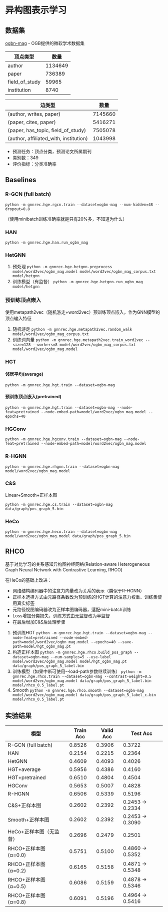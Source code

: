 # 异构图表示学习
## 数据集
[ogbn-mag](https://ogb.stanford.edu/docs/nodeprop/#ogbn-mag) - OGB提供的微软学术数据集

| 顶点类型 | 数量 |
| --- | --- |
| author | 1134649 |
| paper | 736389 |
| field_of_study | 59965 |
| institution | 8740 |

| 边类型 | 数量 |
| --- | --- |
| (author, writes, paper) | 7145660 |
| (paper, cites, paper) | 5416271 |
| (paper, has_topic, field_of_study) | 7505078 |
| (author, affiliated_with, institution) | 1043998 |

* 预测任务：顶点分类，预测论文所属期刊
* 类别数：349
* 评价指标：分类准确率

## Baselines
### R-GCN (full batch)
`python -m gnnrec.hge.rgcn.train --dataset=ogbn-mag --num-hidden=48 --dropout=0.8`

（使用minibatch训练准确率就是只有20%多，不知道为什么）

### HAN
`python -m gnnrec.hge.han.run_ogbn_mag`

### HetGNN
1. 预处理 `python -m gnnrec.hge.hetgnn.preprocess model/word2vec/ogbn_mag.model model/word2vec/ogbn_mag_corpus.txt model/hetgnn`
2. 训练模型（有监督） `python -m gnnrec.hge.hetgnn.run_ogbn_mag model/hetgnn`

### 预训练顶点嵌入
使用metapath2vec（随机游走+word2vec）预训练顶点嵌入，作为GNN模型的顶点输入特征
1. 随机游走 `python -m gnnrec.hge.metapath2vec.random_walk model/word2vec/ogbn_mag_corpus.txt`
2. 训练词向量 `python -m gnnrec.hge.metapath2vec.train_word2vec --size=128 --workers=8 model/word2vec/ogbn_mag_corpus.txt model/word2vec/ogbn_mag.model`

### HGT
#### 邻居平均(average)
`python -m gnnrec.hge.hgt.train --dataset=ogbn-mag`

#### 预训练顶点嵌入(pretrained)
`python -m gnnrec.hge.hgt.train --dataset=ogbn-mag --node-feat=pretrained --node-embed-path=model/word2vec/ogbn_mag.model --epochs=40`

### HGConv
`python -m gnnrec.hge.hgconv.train --dataset=ogbn-mag --node-feat=pretrained --node-embed-path=model/word2vec/ogbn_mag.model`

### R-HGNN
`python -m gnnrec.hge.rhgnn.train --dataset=ogbn-mag model/word2vec/ogbn_mag.model`

### C&S
Linear+Smooth+正样本图

`python -m gnnrec.hge.cs.train --dataset=ogbn-mag data/graph/pos_graph_5.bin`

### HeCo
`python -m gnnrec.hge.heco.train --dataset=ogbn-mag model/word2vec/ogbn_mag.model data/graph/pos_graph_5.bin`

## RHCO
基于对比学习的关系感知异构图神经网络(Relation-aware Heterogeneous Graph Neural Network with Contrastive Learning, RHCO)

在HeCo的基础上改进：
* 网络结构编码器中的注意力向量改为关系的表示（类似于R-HGNN）
* 正样本选择方式由元路径条数改为预训练的HGT计算的注意力权重、训练集使用真实标签
* 元路径视图编码器改为正样本图编码器，适配mini-batch训练
* Loss增加分类损失，训练方式由无监督改为半监督
* 在最后增加C&S后处理步骤

1. 预训练HGT `python -m gnnrec.hge.hgt.train --dataset=ogbn-mag --node-feat=pretrained --node-embed-path=model/word2vec/ogbn_mag.model --epochs=40 --save-path=model/hgt_ogbn_mag.pt`
2. 构造正样本图 `python -m gnnrec.hge.rhco.build_pos_graph --dataset=ogbn-mag --num-samples=5 --use-label model/word2vec/ogbn_mag.model model/hgt_ogbn_mag.pt data/graph/pos_graph_5_label.bin`
3. 训练模型（如果中断可使用--load-path参数继续训练） `python -m gnnrec.hge.rhco.train --dataset=ogbn-mag --contrast-weight=0.5 model/word2vec/ogbn_mag.model data/graph/pos_graph_5_label.bin model/rhco_0.5_label.pt`
4. Smooth `python -m gnnrec.hge.rhco.smooth --dataset=ogbn-mag model/word2vec/ogbn_mag.model data/graph/pos_graph_5_label_c.bin model/rhco_0.5_label.pt`

## 实验结果
| 模型 | Train Acc | Valid Acc | Test Acc |
| --- | --- | --- | --- |
| R-GCN (full batch) | 0.8526 | 0.3906 | 0.3722 |
| HAN | 0.2154 | 0.2215 | 0.2364 |
| HetGNN | 0.4609 | 0.4093 | 0.4026 |
| HGT+average | 0.5956 | 0.4386 | 0.4160 |
| HGT+pretrained | 0.6510 | 0.4804 | 0.4504 |
| HGConv | 0.5653 | 0.5007 | 0.4828 |
| R-HGNN | 0.6506 | 0.5339 | 0.5196 |
| C&S+正样本图 | 0.2602 | 0.2392 | 0.2453 -> 0.2334 |
| Smooth+正样本图 | 0.2602 | 0.2392 | 0.2453 -> 0.3090 |
| HeCo+正样本图（无监督） | 0.2696 | 0.2479 | 0.2501 |
| RHCO+正样本图 (α=0.0) | 0.5751 | 0.5100 | 0.4860 -> 0.5352 |
| RHCO+正样本图 (α=0.2) | 0.6165 | 0.5158 | 0.4871 -> 0.5348 |
| RHCO+正样本图 (α=0.5) | 0.6086 | 0.5159 | 0.4878 -> 0.5346 |
| RHCO+正样本图 (α=0.8) | 0.6091 | 0.5196 | 0.4964 -> 0.5416 |
